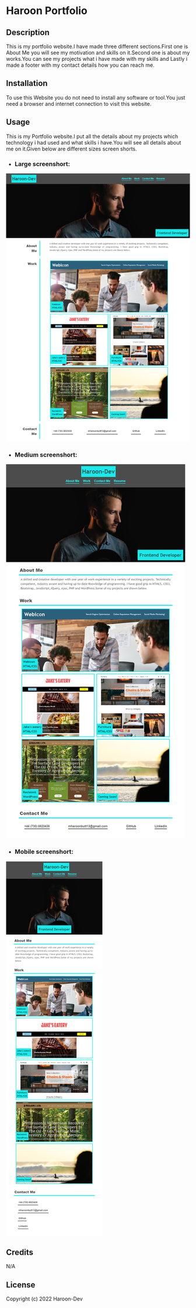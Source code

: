 # Haroon Portfolio

## Description
This is my portfolio website.I have made three different sections.First one is About Me you will see my motivation and skills on it.Second one is about my works.You can see my projects what i have made with my skills and Lastly i made a footer with my contact details how you can reach me.

## Installation
To use this Website you do not need to install any software or tool.You just need a browser and internet connection to visit this website.

## Usage
This is my Portfolio website.I put all the details about my projects which technology i had used and what skills i have.You will see all details about me on it.Given below are different sizes screen shorts.

* ### Large screenshort:
![Large](images/full-screen.png)

* ### Medium screenshort:
![Medium](images/medium-screen.png)

* ### Mobile screenshort:
![Mobile](images/small-screen.png)

## Credits
N/A

## License
Copyright (c) 2022 Haroon-Dev

